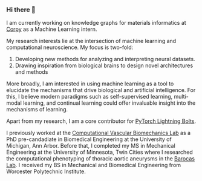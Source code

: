 ### Hi there 👋

I am currently working on knowledge graphs for materials informatics at [Corpy](https://corpy.co.jp/) as a Machine Learning intern.

My research interests lie at the intersection of machine learning and computational neuroscience. My focus is two-fold:
1) Developing new methods for analyzing and interpreting neural datasets.
2) Drawing inspiration from biological brains to design novel architectures and methods

More broadly, I am interested in using machine learning as a tool to elucidate the mechanisms that drive biological and artificial intelligence. For this, I believe modern paradigms such as self-supervised learning, multi-modal learning, and continual learning could offer invaluable insight into the mechanisms of learning.

Apart from my research, I am a core contributor for [PyTorch Lightning Bolts](https://github.com/Lightning-AI/lightning-bolts).

I previously worked at the [Computational Vascular Biomechanics Lab](https://bloodflow.engin.umich.edu/) as a PhD pre-candadiate in Biomedical Engineering at the University of Michigan, Ann Arbor. Before that, I completed my MS in Mechanical Engineering at the University of Minnesota, Twin Cities where I researched the computational phenotyping of thoracic aortic aneurysms in the [Barocas Lab](https://sites.google.com/a/umn.edu/barocas/home). I received my BS in Mechanical and Biomedical Engineering from Worcester Polytechnic Institute.
